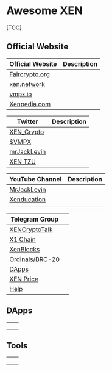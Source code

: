 # Awesome XEN

[TOC]



## Official Website



| Official Website                          | Description |
| ----------------------------------------- | ----------- |
| [Faircrypto.org](https://faircrypto.org)  |             |
| [xen.network](https://xen.nework)         |             |
| [vmpx.io](vmpx.io)                        |             |
| [Xenpedia.com](https://info.xenpedia.com) |             |



| Twitter                                        | Description |
| ---------------------------------------------- | ----------- |
| [XEN_Crypto](https://twitter.com/XEN_Crypto)   |             |
| [$VMPX](https://twitter.com/VMPX_brc20)        |             |
| [mrJackLevin](https://twitter.com/mrJackLevin) |             |
| [XEN TZU](https://twitter.com/ackebom)         |             |



| YouTube Channel                                 | Description |
| ----------------------------------------------- | ----------- |
| [MrJackLevin](https://youtube.com/@MrJackLevin) |             |
| [Xenducation](https://youtube.com/@xenducation) |             |
|                                                 |             |



| Telegram Group                              |      |
| ------------------------------------------- | ---- |
| [XENCryptoTalk](https://t.me/XENCryptoTalk) |      |
| [X1 Chain](https://t.me/+qPGGU8WFFtczNDEz)  |      |
| [XenBlocks](https://t.me/+7L2Z8vArV103NmJj) |      |
| [Ordinals/BRC-20](https://t.me/XENBitcoin)  |      |
| [DApps](https://t.me/xendapp)               |      |
| [XEN Price](t.me/XENPrice )                 |      |
| [Help](https://t.me/xenhelp)                |      |











## DApps

|      |      |
| ---- | ---- |
|      |      |
|      |      |
|      |      |

## Tools

|      |      |
| ---- | ---- |
|      |      |
|      |      |
|      |      |

